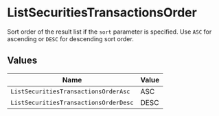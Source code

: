 # ListSecuritiesTransactionsOrder

Sort order of the result list if the `sort` parameter is specified. Use `ASC` for ascending or `DESC` for descending sort order.


## Values

| Name                                  | Value                                 |
| ------------------------------------- | ------------------------------------- |
| `ListSecuritiesTransactionsOrderAsc`  | ASC                                   |
| `ListSecuritiesTransactionsOrderDesc` | DESC                                  |